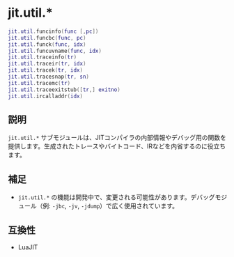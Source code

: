 # jit.util.*

```lua
jit.util.funcinfo(func [,pc])
jit.util.funcbc(func, pc)
jit.util.funck(func, idx)
jit.util.funcuvname(func, idx)
jit.util.traceinfo(tr)
jit.util.traceir(tr, idx)
jit.util.tracek(tr, idx)
jit.util.tracesnap(tr, sn)
jit.util.tracemc(tr)
jit.util.traceexitstub([tr,] exitno)
jit.util.ircalladdr(idx)
```

## 説明

`jit.util.*` サブモジュールは、JITコンパイラの内部情報やデバッグ用の関数を提供します。生成されたトレースやバイトコード、IRなどを内省するのに役立ちます。

## 補足

- `jit.util.*` の機能は開発中で、変更される可能性があります。デバッグモジュール（例: `-jbc`, `-jv`, `-jdump`）で広く使用されています。

## 互換性

- LuaJIT